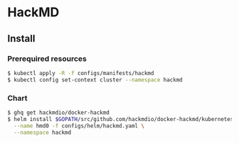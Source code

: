 # HackMD

## Install

### Prerequired resources

```bash
$ kubectl apply -R -f configs/manifests/hackmd
$ kubectl config set-context cluster --namespace hackmd
```

### Chart

```bash
$ ghq get hackmdio/docker-hackmd
$ helm install $GOPATH/src/github.com/hackmdio/docker-hackmd/kubernetes/chart \
  --name hmd0 -f configs/helm/hackmd.yaml \
  --namespace hackmd
```
